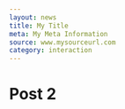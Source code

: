 ```yaml
---
layout: news
title: My Title
meta: My Meta Information
source: www.mysourceurl.com
category: interaction
---
```


# Post 2


